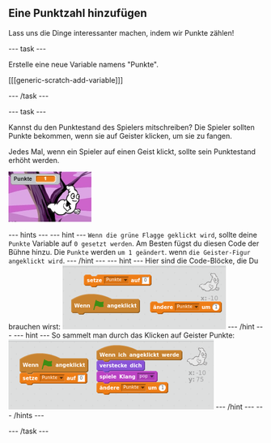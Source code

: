 ## Eine Punktzahl hinzufügen

Lass uns die Dinge interessanter machen, indem wir Punkte zählen!

--- task ---

Erstelle eine neue Variable namens "Punkte".

[[[generic-scratch-add-variable]]]

--- /task ---

--- task ---

Kannst du den Punktestand des Spielers mitschreiben? Die Spieler sollten Punkte bekommen, wenn sie auf Geister klicken, um sie zu fangen.

Jedes Mal, wenn ein Spieler auf einen Geist klickt, sollte sein Punktestand erhöht werden.

![Punktestand erhöhen](images/ghost-score-test.png)

--- hints --- --- hint --- `Wenn die grüne Flagge geklickt wird`, sollte deine `Punkte` Variable auf `0 gesetzt werden`. Am Besten fügst du diesen Code der Bühne hinzu. Die `Punkte` werden `um 1 geändert`. wenn `die Geister-Figur angeklickt wird`. --- /hint --- --- hint --- Hier sind die Code-Blöcke, die Du brauchen wirst: ![screenshot](images/ghost-score-blocks.png) --- /hint --- --- hint --- So sammelt man durch das Klicken auf Geister Punkte: ![screenshot](images/ghost-score-code.png) --- /hint --- --- /hints ---

--- /task ---